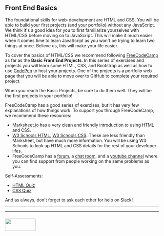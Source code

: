 ## Front End Basics

The foundational skills for web-development are HTML and CSS.  You will be able to build your first projects (and your portfolio) without any JavaScript. We think it's a good idea for you to first familiarize yourselves with HTML/CSS before moving on to JavaScript.  This will make it much easier when it comes time to learn JavaScript as you won't be trying to learn two things at once.  Believe us, this will make your life easier.

To cover the basics of HTML/CSS we recommend following [FreeCodeCamp](https://www.freecodecamp.org/challenges/get-set-for-our-front-end-development-projects) as far as the __Basic Front End Projects__.  In this series of exercises and projects you will learn some HTML, CSS, and Bootstrap as well as how to use [CodePen](https://codepen.io/hello/) to host your projects.  One of the projects is a portfolio web page that you will be able to move over to GitHub to complete your required project.

When you reach the Basic Projects, be sure to do them well.  They will be the first projects in your portfolio!

FreeCodeCamp has a good series of exercises, but it has very few explanations of how things work.  To support you through FreeCodeCamp, we recommend these resources:
* [Marksheet.io](https://marksheet.io) has a very clean and friendly introduction to using HTML and CSS.  
* [W3 Schools HTML](https://www.w3schools.com/html/default.asp), [W3 Schools CSS](https://www.w3schools.com/css/default.asp). These are less friendly than Marksheet, but have much more information.  You will be using W3 Schools to look up HTML and CSS details for the rest of your developer lifes.  
* FreeCodeCamp has a [forum](https://forum.freecodecamp.org), a [chat room](https://gitter.im/FreeCodeCamp/CodeReview), and a [youtube channel](https://www.youtube.com/channel/UC8butISFwT-Wl7EV0hUK0BQ) where you can find support from people working on the same problems as you.


Self-Assessments:
* [HTML Quiz](https://www.w3schools.com/html/html_quiz.asp)
* [CSS Quiz](https://www.w3schools.com/css/css_quiz.asp)


And as always, don't forget to ask each other for help on Slack!

___
___
### <a href="http://elewa.education/blog" target="_blank"><img src="https://user-images.githubusercontent.com/18554853/34921062-506450ae-f97d-11e7-875f-6feeb26ad72d.png" width="100" height="40"/></a>
